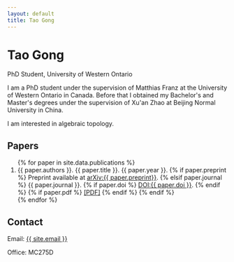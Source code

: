 ```yaml
---
layout: default
title: Tao Gong
---
```


<div class="header">
  <h1>Tao Gong</h1>
  <p class="subtitle">PhD Student, University of Western Ontario</p>
</div>

<div class="content">

  <!-- Introduction Section -->
  <section class="intro">
    <p>I am a PhD student under the supervision of Matthias Franz at the University of Western Ontario in Canada. Before that I obtained my Bachelor's and Master's degrees under the supervision of Xu'an Zhao at Beijing Normal University in China.</p>
    <p>I am interested in algebraic topology.</p>
  </section>

 <section class="papers">
  <h2>Papers</h2>
  <ol class="paper-list">
    {% for paper in site.data.publications %}
    <li class="paper">
      <span class="paper-authors">{{ paper.authors }}.</span>
      <span class="paper-title">{{ paper.title }}.</span>
      <span class="paper-year">{{ paper.year }}.</span>
      {% if paper.preprint %}
        Preprint available at <span class="paper-link"> <a href="https://arxiv.org/abs/{{ paper.preprint | remove: 'arXiv:' }}">arXiv:{{ paper.preprint}}</a>.</span>
      {% elsif paper.journal %}
        <span class="paper-journal">{{ paper.journal }}.</span>
        {% if paper.doi %}
          <a href="https://doi.org/{{ paper.doi }}" class="paper-link">DOI:{{ paper.doi }}</a>.
        {% endif %}
        {% if paper.pdf %}
          <a href="{{ paper.pdf }}" class="paper-link">[PDF]</a>
        {% endif %}
      {% endif %}
    </li>
    {% endfor %}
  </ol>
</section>

  <!-- Education Section
  <section class="education">
    <h2>Education</h2>
    <div class="degree">
      <h3>PhD in Mathematics</h3>
      <p>University of Western Ontario, 202X-present</p>
      <p>Supervisor: Matthias Franz</p>
    </div>
    <div class="degree">
      <h3>MSc in Mathematics</h3>
      <p>Beijing Normal University, 20XX-20XX</p>
      <p>Supervisor: Xu'an Zhao</p>
    </div>
  </section> -->

  <!-- Contact Section -->
  <section class="contact">
    <h2>Contact</h2>
    <p>Email: <a href="mailto:{{ site.email }}">{{ site.email }}</a></p>
    <p>Office: MC275D</p>
  </section>

</div>